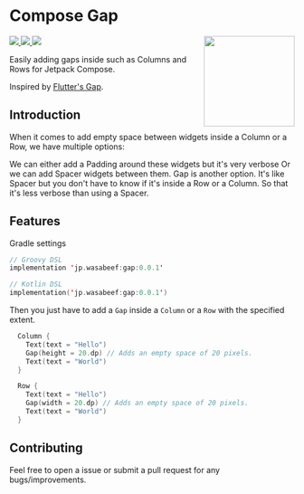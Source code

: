 # Compose Gap

<img height="160px" src="https://github.com/wasabeef/transformers/raw/main/art/jetpack-compose.svg" align="right" />

<p align="left">
  <a href="https://www.apache.org/licenses/LICENSE-2.0">
    <img src="https://img.shields.io/badge/license-Apache%202-blue.svg" />
  </a>
  <a href="https://search.maven.org/search?q=jp.wasabeef.gap">
    <img src="https://maven-badges.herokuapp.com/maven-central/jp.wasabeef/gap/badge.svg" />
  </a>
  <a href="https://github.com/wasabeef/compose-gap/actions">
    <img src="https://github.com/wasabeef/compose-gap/actions/workflows/android-ci.yml/badge.svg" />
  </a>
</p>

Easily adding gaps inside such as Columns and Rows for Jetpack Compose.

Inspired by [Flutter's Gap](https://pub.dev/packages/gap).

## Introduction
When it comes to add empty space between widgets inside a Column or a Row, we have multiple options:

We can either add a Padding around these widgets but it's very verbose
Or we can add Spacer widgets between them.
Gap is another option. It's like Spacer but you don't have to know if it's inside a Row or a Column. So that it's less verbose than using a Spacer.

## Features

Gradle settings
```kotlin
// Groovy DSL
implementation 'jp.wasabeef:gap:0.0.1'

// Kotlin DSL
implementation('jp.wasabeef:gap:0.0.1')
```

Then you just have to add a `Gap` inside a `Column` or a `Row` with the specified extent.
```kotlin
  Column {
    Text(text = "Hello")
    Gap(height = 20.dp) // Adds an empty space of 20 pixels.
    Text(text = "World")
  }

  Row {
    Text(text = "Hello")
    Gap(width = 20.dp) // Adds an empty space of 20 pixels.
    Text(text = "World")
  }
```

## Contributing

Feel free to open a issue or submit a pull request for any bugs/improvements.
